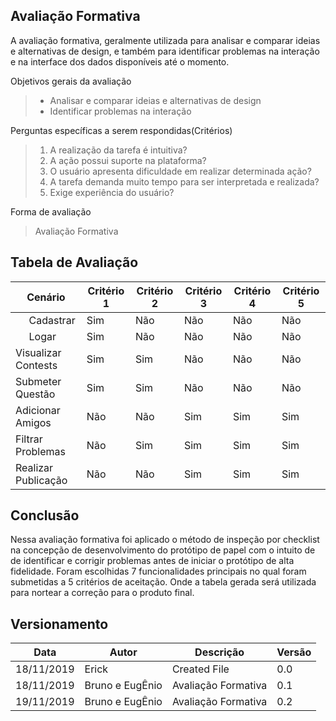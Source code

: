 ## Avaliação Formativa

A avaliação formativa, geralmente utilizada para analisar e comparar ideias e alternativas de design, e também para identificar problemas na interação e na interface dos dados disponíveis até o momento.

Objetivos gerais da avaliação
> * Analisar e comparar ideias e alternativas de design
> * Identificar problemas na interação

Perguntas específicas a serem respondidas(Critérios)
> 1) A realização da tarefa é intuitiva?
> 2) A ação possui suporte na plataforma?
> 3) O usuário apresenta dificuldade em realizar determinada ação?
> 4) A tarefa demanda muito tempo para ser interpretada e realizada?
> 5) Exige experiência do usuário?

Forma de avaliação
> Avaliação Formativa

## Tabela de Avaliação


| Cenário    | Critério 1  | Critério 2    | Critério 3| Critério 4| Critério 5
| ---------- |-------- |-------|---------|---------| ------------|
|&nbsp;&nbsp;&nbsp;&nbsp; Cadastrar | Sim | Não | Não    |Não|Não|
|&nbsp;&nbsp;&nbsp;&nbsp;&nbsp;Logar|Sim|Não|Não|Não|Não|
|Visualizar Contests|Sim|Sim|Não|Não|Não|
|Submeter Questão|Sim|Sim|Não|Não|Não|
|Adicionar Amigos|Não|Não|Sim|Sim|Sim|
|Filtrar Problemas|Não|Sim|Sim|Sim|Sim|
|Realizar Publicação|Não|Não|Sim|Sim|Sim|

## Conclusão
Nessa avaliação formativa foi aplicado o método de inspeção por checklist na concepção de desenvolvimento do protótipo de papel com o intuito de de identificar e corrigir problemas antes de iniciar o protótipo de alta fidelidade. Foram escolhidas 7 funcionalidades principais no qual foram submetidas a 5 critérios de aceitação. Onde a tabela gerada será utilizada para nortear a correção para o produto final.





## Versionamento

| Data       | Autor            | Descrição    | Versão |
| ---------- | ---------------- | ------------ | ------ |
| 18/11/2019 | Erick | Created File | 0.0    |
| 18/11/2019 | Bruno e EugÊnio |Avaliação Formativa|0.1|
| 19/11/2019 | Bruno e EugÊnio |Avaliação Formativa|0.2|